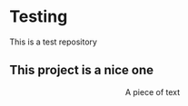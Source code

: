 # Testing
This is a test repository
## This project is a nice one

<p style="text-align: center;">A piece of text</p>



